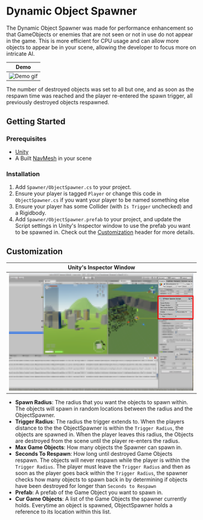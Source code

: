 # Dynamic Object Spawner
The Dynamic Object Spawner was made for performance enhancement so that GameObjects or enemies that are not seen or not in use do not appear in the game. This is more efficient for CPU usage and can allow more objects to appear be in your scene, allowing the developer to focus more on intricate AI.

Demo                       |
:-------------------------:|
![Demo gif](Demo/demo.gif) |
The number of destroyed objects was set to all but one, and as soon as the respawn time was reached and the player re-entered the spawn trigger, all previously destroyed objects respawned.

## Getting Started
### Prerequisites
- [Unity](https://unity3d.com/)
- A Built [NavMesh](https://docs.unity3d.com/Manual/nav-BuildingNavMesh.html) in your scene

### Installation

1. Add `Spawner/ObjectSpawner.cs` to your project.
2. Ensure your player is tagged `Player` or change this code in `ObjectSpawner.cs` if you want your player to be named something else
3. Ensure your player has some Collider (with `Is Trigger` unchecked) and a Rigidbody.
4. Add `Spawner/ObjectSpawner.prefab` to your project, and update the Script settings in Unity's Inspector window to use the prefab you want to be spawned in. Check out the [Customization](##Customization) header for more details.

## Customization
Unity's Inspector Window         |
:-------------------------------:|
![Inspector](Demo/inspector.png) |
- <b>Spawn Radius</b>: The radius that you want the objects to spawn within. The objects will spawn in random locations between the radius and the ObjectSpawner.
- <b>Trigger Radius</b>: The radius the trigger extends to. When the players distance to the the ObjectSpawner is within the `Trigger Radius`, the objects are spawned in. When the player leaves this radius, the Objects are destroyed from the scene until the player re-enters the radius.
- <b>Max Game Objects</b>: How many objects the Spawner can spawn in.
- <b>Seconds To Respawn</b>: How long until destroyed Game Objects respawn. The objects will never respawn while the player is within the `Trigger Radius`. The player must leave the `Trigger Radius` and then as soon as the player goes back within the `Trigger Radius`, the spawner checks how many objects to spawn back in by determining if objects have been destroyed for longer than `Seconds to Respawn`
- <b>Prefab</b>: A prefab of the Game Object you want to spawn in.
- <b>Cur Game Objects</b>: A list of the Game Objects the spawner currently holds. Everytime an object is spawned, ObjectSpawner holds a reference to its location within this list.
